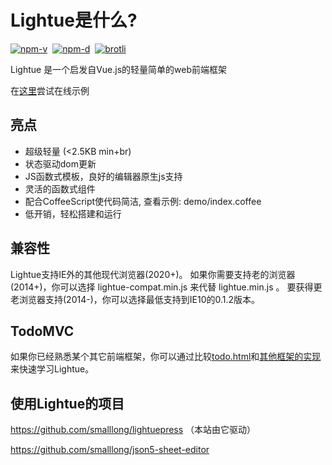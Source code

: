 # Lightue是什么?

<a href="https://npmjs.com/package/lightue"><img src="https://img.shields.io/npm/v/lightue.svg" alt="npm-v"></a>&nbsp;
<a href="https://npmjs.com/package/lightue"><img src="https://img.shields.io/npm/dt/lightue.svg" alt="npm-d"></a>&nbsp;
<a href="https://deno.bundlejs.com/?q=lightue&config=%7B%22compression%22%3A%22brotli%22%7D"><img src="https://deno.bundlejs.com/?q=lightue&badge&config=%7B%22compression%22%3A%22brotli%22%7D" alt="brotli"></a>

Lightue 是一个启发自Vue.js的轻量简单的web前端框架

在[这里](https://codepen.io/lxl898/pen/vYyooWK)尝试在线示例

## 亮点

- 超级轻量 (<2.5KB min+br)
- 状态驱动dom更新
- JS函数式模板，良好的编辑器原生js支持
- 灵活的函数式组件
- 配合CoffeeScript使代码简洁, 查看示例: demo/index.coffee
- 低开销，轻松搭建和运行

## 兼容性

Lightue支持IE外的其他现代浏览器(2020+)。
如果你需要支持老的浏览器(2014+)，你可以选择 lightue-compat.min.js 来代替 lightue.min.js 。
要获得更老浏览器支持(2014-)，你可以选择最低支持到IE10的0.1.2版本。

## TodoMVC

如果你已经熟悉某个其它前端框架，你可以通过比较[todo.html](https://github.com/smalllong/lightue/blob/master/todo.html)和[其他框架的实现](https://github.com/tastejs/todomvc)来快速学习Lightue。

## 使用Lightue的项目

https://github.com/smalllong/lightuepress （本站由它驱动）

https://github.com/smalllong/json5-sheet-editor
